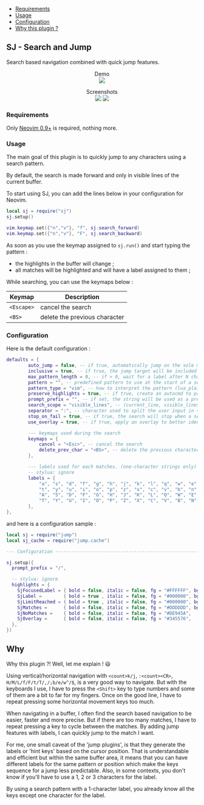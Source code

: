 <!--
vim: expandtab tabstop=2
-->

- [Requirements](#requirements)
- [Usage](#usage)
- [Configuration](#configuration)
- [Why this plugin ?](#why)

## SJ - Search and Jump

Search based navigation combined with quick jump features.

<p align="center">
  Demo<br>
  <img src="https://user-images.githubusercontent.com/111681540/197946515-e2818592-bf3d-439a-99f3-8c9eabd2fbce.gif">
</p>

<p align="center">
  Screenshots<br>
  <img src="https://user-images.githubusercontent.com/111681540/197934569-999dba0d-bbd2-4a9b-8be5-997207ac0cc0.png">
  <img src="https://user-images.githubusercontent.com/111681540/197934582-b860c767-64f4-4b44-b38b-007afb4e8cc1.png">
</p>

### Requirements

Only [Neovim 0.9+](https://github.com/neovim/neovim/releases) is required, nothing more.

### Usage

The main goal of this plugin is to quickly jump to any characters using a search pattern.

By default, the search is made forward and only in visible lines of the current buffer.

To start using SJ, you can add the lines below in your configuration for Neovim.

```lua
local sj = require("sj")
sj.setup()

vim.keymap.set({"n","v"}, "f", sj.search_forward)
vim.keymap.set({"n","v"}, "F", sj.search_backward)
```

As soon as you use the keymap assigned to `sj.run()` and start typing the pattern :

- the highlights in the buffer will change ;
- all matches will be highlighted and will have a label assigned to them ;

While searching, you can use the keymaps below :

| Keymap     | Description                   |
| ---------- | ----------------------------- |
| `<Escape>` | cancel the search             |
| `<BS>`     | delete the previous character |

### Configuration

Here is the default configuration :

```lua
defaults = {
		auto_jump = false, -- if true, automatically jump on the sole match
		inclusive = true, -- if true, the jump target will be included with 'operator-pending' and 'visual' modes
		max_pattern_length = 0, -- if > 0, wait for a label after N characters
		pattern = "", -- predefined pattern to use at the start of a search
		pattern_type = "vim", -- how to interpret the pattern (lua_plain, lua, vim, vim_very_magic)
		preserve_highlights = true, -- if true, create an autocmd to preserve highlights when switching colorscheme
		prompt_prefix = "", -- if set, the string will be used as a prefix in the command line
		search_scope = "visible_lines", -- (current_line, visible_lines_above, visible_lines_below, visible_lines)
		separator = ":", -- character used to split the user input in <pattern> and <label> (should not be empty)
		stop_on_fail = true, -- if true, the search will stop when a search fails (no matches), if false, when there are no match type the separator will end the search.
		use_overlay = true, -- if true, apply an overlay to better identify labels and matches

		--- keymaps used during the search
		keymaps = {
			cancel = "<Esc>", -- cancel the search
			delete_prev_char = "<BS>", -- delete the previous character
		},

		--- labels used for each matches. (one-character strings only)
		-- stylua: ignore
		labels = {
			"a", "s", "d", "f", "g", "h", "j", "k", "l", "q", "w", "e", "r",
			"t", "y", "u", "i", "o", "p", "z", "x", "c", "v", "b", "n", "m",
			"A", "S", "D", "F", "G", "H", "J", "K", "L", "Q", "W", "E", "R",
			"T", "Y", "U", "I", "O", "P", "Z", "X", "C", "V", "B", "N", "M",
		},
},
```

and here is a configuration sample :

```lua
local sj = require("jump")
local sj_cache = require("jump.cache")

--- Configuration ------------------------------------------------------------------------

sj.setup({
  prompt_prefix = "/",

  -- stylua: ignore
  highlights = {
    SjFocusedLabel = { bold = false, italic = false, fg = "#FFFFFF", bg = "#C000C0", },
    SjLabel =        { bold = true , italic = false, fg = "#000000", bg = "#5AA5DE", },
    SjLimitReached = { bold = true , italic = false, fg = "#000000", bg = "#DE945A", },
    SjMatches =      { bold = false, italic = false, fg = "#DDDDDD", bg = "#005080", },
    SjNoMatches =    { bold = false, italic = false, fg = "#DE945A",                 },
    SjOverlay =      { bold = false, italic = false, fg = "#345576",                 },
  },
})
```

## Why

Why this plugin ?! Well, let me explain ! :smiley:

Using vertical/horizontal navigation with `<count>k/j`, `:<count><CR>`,
`H/M/L/f/F/t/T/,/;b/e/w^/$`, is a very good way to navigate. But with the keyboards I use,
I have to press the `<Shift>` key to type numbers and some of them are a bit to far for my
fingers. Once on the good line, I have to repeat pressing some horizontal movement keys
too much.

When navigating in a buffer, I often find the search based navigation to be easier, faster
and more precise. But if there are too many matches, I have to repeat pressing a key to
cycle between the matches. By adding jump features with labels, I can quickly jump to the
match I want.

For me, one small caveat of the 'jump plugins', is that they generate the labels or 'hint
keys' based on the cursor position. That is understandable and efficient but within the
same buffer area, it means that you can have different labels for the same pattern or
position which make the keys sequence for a jump less predictable. Also, in some
contexts, you don't know if you'll have to use a 1, 2 or 3 characters for the label.

By using a search pattern with a 1-character label, you already know all the keys except
one character for the label.
